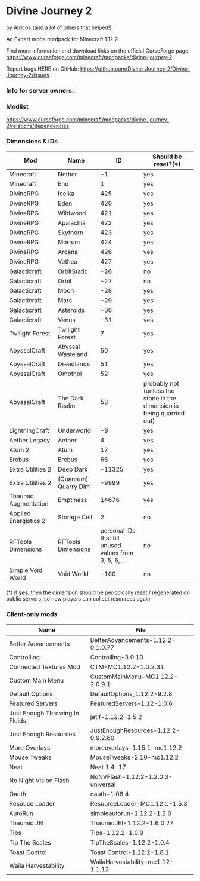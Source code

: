 # Divine Journey 2
by Atricos (and a lot of others that helped!)

An Expert mode modpack for Minecraft 1.12.2.

Find more information and download links on the official CurseForge page: https://www.curseforge.com/minecraft/modpacks/divine-journey-2

Report bugs HERE on GitHub: https://github.com/Divine-Journey-2/Divine-Journey-2/issues

### Info for server owners:

### Modlist
https://www.curseforge.com/minecraft/modpacks/divine-journey-2/relations/dependencies

### Dimensions & IDs

| Mod | Name  | ID | Should be reset?(*) |
| ------------- | ------------- | ------------- | ------------- |
| Minecraft | Nether | -1 | yes |
| Minecraft | End | 1 | yes |
| DivineRPG | Iceika | 425 | yes |
| DivineRPG | Eden | 420 | yes |
| DivineRPG | Wildwood | 421 | yes |
| DivineRPG | Apalachia | 422 | yes |
| DivineRPG | Skythern | 423 | yes |
| DivineRPG | Mortum | 424 | yes |
| DivineRPG | Arcana | 426 | yes |
| DivineRPG | Vethea | 427 | yes |
| Galacticraft | OrbitStatic | -26 | no |
| Galacticraft | Orbit | -27 | no |
| Galacticraft | Moon | -28 | yes |
| Galacticraft | Mars | -29 | yes |
| Galacticraft | Asteroids | -30 | yes |
| Galacticraft | Venus | -31 | yes |
| Twilight Forest | Twilight Forest | 7 | yes |
| AbyssalCraft | Abyssal Wasteland | 50 | yes |
| AbyssalCraft | Dreadlands | 51 | yes |
| AbyssalCraft | Omothol | 52 | yes |
| AbyssalCraft | The Dark Realm | 53 | probably not (unless the stone in the dimension is being quarried out) |
| LightningCraft | Underworld | -9 | yes |
| Aether Legacy | Aether | 4 | yes |
| Atum 2 | Atum | 17 | yes |
| Erebus | Erebus | 66 | yes |
| Extra Utilities 2 | Deep Dark | -11325 | yes |
| Extra Utilities 2 | (Quantum) Quarry Dim | -9999 | yes |
| Thaumic Augmentation | Emptiness | 14676 | yes |
| Applied Energistics 2 | Storage Cell | 2 | no |
| RFTools Dimensions | RFTools Dimensions | personal IDs that fill unused values from 3, 5, 6, ... | no |
| Simple Void World | Void World | -100 | no |


(*) if **yes**, then the dimension should be periodically reset / regenerated on public servers, so new players can collect resources again.

### Client-only mods
| Name | File |
| ------------- | ------------- |
| Better Advancements | BetterAdvancements-1.12.2-0.1.0.77 |
| Controlling | Controlling-3.0.10 |
| Connected Textures Mod | CTM-MC1.12.2-1.0.2.31 |
| Custom Main Menu | CustomMainMenu-MC1.12.2-2.0.9.1 |
| Default Options | DefaultOptions_1.12.2-9.2.8 |
| Featured Servers | FeaturedServers-1.12-1.0.6 |
| Just Enough Throwing In Fluids | jetif-1.12.2-1.5.2 |
| Just Enough Resources | JustEnoughResources-1.12.2-0.9.2.60 |
| More Overlays | moreoverlays-1.15.1-mc1.12.2 |
| Mouse Tweaks | MouseTweaks-2.10-mc1.12.2 |
| Neat | Neat 1.4-17 |
| No Night Vision Flash | NoNVFlash-1.12.2-1.2.0.3-universal |
| Oauth | oauth-1.06.4 |
| Resouce Loader | ResourceLoader-MC1.12.1-1.5.3 |
| AutoRun | simpleautorun-1.12.2-1.2.0 |
| Thaumic JEI | ThaumicJEI-1.12.2-1.6.0.27 |
| Tips | Tips-1.12.2-1.0.9 |
| Tip The Scales | TipTheScales-1.12.2-1.0.4 |
| Toast Control | Toast Control-1.12.2-1.8.1 |
| Waila Harvestability | WailaHarvestability-mc1.12-1.1.12 |
